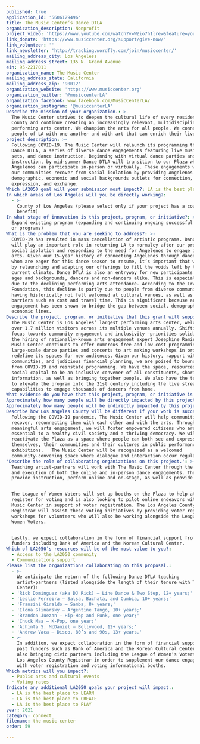 ```yaml
---
published: true
application_id: '5606129496'
title: The Music Center’s Dance DTLA
organization_description: Nonprofit
project_video: 'https://www.youtube.com/watch?v=WZio7h1lrew&feature=youtu.be'
link_donate: 'https://www.musiccenter.org/support/give-now/'
link_volunteer: ''
link_newsletter: 'http://tracking.wordfly.com/join/musiccenter/'
mailing_address_city: Los Angeless
mailing_address_street: 135 N. Grand Avenue
ein: 95-2217011
organization_name: The Music Center
mailing_address_state: California
mailing_address_zip: '90012'
organization_website: 'https://www.musiccenter.org'
organization_twitter: '@musiccenterLA'
organization_facebook: www.facebook.com/MusicCenterLA/
organization_instagram: '@musiccenterLA'
Describe the mission of your organization.: >-
  The Music Center strives to deepen the cultural life of every resident of LA
  County and continue creating an increasingly relevant, multidisciplinary
  performing arts center. We champion the arts for all people. We connect the
  people of LA with one another and with art that can enrich their lives.
project_description: >-
  Following COVID-19, The Music Center will relaunch its programming through
  Dance DTLA, a series of diverse dance engagements featuring live music, DJ
  sets, and dance instruction. Beginning with virtual dance parties and dance
  instruction, by mid-summer Dance DTLA will transition to our Plaza where
  Angelenos can participate in-person or virtually. These engagements will help
  our communities recover from social isolation by providing Angelenos from all
  demographic, economic and social backgrounds outlets for connection,
  expression, and exchange.
Which LA2050 goal will your submission most impact?: LA is the best place to CONNECT
In which areas of Los Angeles will you be directly working?:
  - >-
    County of Los Angeles (please select only if your project has a countywide
    benefit)
In what stage of innovation is this project, program, or initiative?: >-
  Expand existing program (expanding and continuing ongoing successful projects
  or programs)
What is the problem that you are seeking to address?: >-
  COVID-19 has resulted in mass cancellation of artistic programs. Dance DTLA
  will play an important role in returning LA to normalcy after our prolonged
  social isolation and responding to the need for Angelenos to engage in the
  arts. Given our 15-year history of connecting Angelenos through dance, many of
  whom are eager for this dance season to resume, it’s important that we respond
  by relaunching and adapting our offerings to fill the voids left by the
  current climate. Dance DTLA is also an entryway for new participants of all
  ages and backgrounds, dancers and non-dancers alike. This is especially true
  due to the declining performing arts attendance. According to the Irvine
  Foundation, this decline is partly due to people from diverse communities
  having historically not felt welcomed at cultural venues, as well as facing
  barriers such as cost and travel time. This is significant because arts
  engagement has been shown to bridge the gap between social, demographic, and
  economic lines.
Describe the project, program, or initiative that this grant will support to address the problem identified.: >-
  The Music Center is Los Angeles’ largest performing arts center, welcoming
  over 1.7 million visitors across its multiple venues annually. Shifting its
  focus towards community engagement and inclusivity —priorities solidified with
  the hiring of nationally-known arts engagement expert Josephine Ramirez — The
  Music Center continues to offer numerous free and low-cost programming from
  large-scale dance parties and concerts to art making workshops in order to
  redefine its spaces for new audiences. Given our history, rapport with
  communities, and judicious financial planning, we are poised to bounce back
  from COVID-19 and reinstate programming. We have the space, resources, and
  social capital to be an inclusive convener of all constituents, sharing
  information, as well as bringing together people. We also have the technology
  to elevate the program into the 21st century including the live streaming
  capabilities to engage thousands of dancers from home.
What evidence do you have that this project, program, or initiative is or will be successful, and how will you define and measure success?: "The Music Center envisions a festive series of dance engagement both on the Plaza and digitally throughout the summer and into the fall.  We will measure success based on the following assessments:\n*\tAudience turn-out: We anticipate serving at least 20,000 community participants (10,000 community participants on the Plaza and 10,000 community participants digitally)\n*\tAudience Satisfaction & Knowledge via Surveys: In-person and online surveys will assess participant experience as well as demographics\n*\tProduction of diverse and eclectic content: The Music Center will provide an eclectic range of dance genres that highlights the diversity of Los Angeles (Salsa, Funk, Reggaeton, etc.)\n\nTo help The Music Center remain in the vanguard of innovation in serving the public and creating relevant dance programming, we also hope to discover and assess through our surveys: \na) the impact of this new engagement during a time when the need for engagement has increased\nb) how social distancing has impacted an art form – in this case, dance and dancing socially – which typically has been practiced in relatively close social contact; and \nc) how physical distancing has changed our relationship to public space resulting in newly adopted behaviors in public built environments."
Approximately how many people will be directly impacted by this project, program, or initiative?: '20000'
Approximately how many people will be indirectly impacted by this project, program, or initiative?: '0'
Describe how Los Angeles County will be different if your work is successful.: >-
  Following the COVID-19 pandemic, The Music Center will help communities
  recover, reconnecting them with each other and with the arts. Through
  meaningful arts engagement, we will foster empowered citizens who are
  essential to a healthy civil society and a thriving democracy. We will
  reactivate the Plaza as a space where people can both see and express
  themselves, their communities and their cultures in public performances and
  exhibitions.   The Music Center will be recognized as a welcomed
  community-convening space where dialogue and interaction occur regularly.
'Describe the role of collaborating organizations on this project.': >-
  Teaching artist-partners will work with The Music Center through the planning
  and execution of both the online and in-person dance engagements. They will
  provide instruction, perform online and on-stage, as well as provide music.


  The League of Women Voters will set up booths on the Plaza to help attendees
  register for voting and is also looking to pilot online endeavors with The
  Music Center in support of voter registration. The Los Angeles County
  Registrar will assist these voting initiatives by providing voter registration
  workshops for volunteers who will also be working alongside the League of
  Women Voters.


  Lastly, we expect collaboration in the form of financial support from past
  funders including Bank of America and the Korean Cultural Center. 
Which of LA2050’s resources will be of the most value to you?:
  - Access to the LA2050 community
  - Communications support
Please list the organizations collaborating on this proposal.:
  - >-
    We anticipate the return of the following Dance DTLA teaching
    artist-partners (listed alongside the length of their tenure with The Music
    Center):
  - 'Rick Dominguez (aka DJ Rick) – Line Dance & Two Step, 12+ years;'
  - 'Leslie Ferreira – Salsa, Bachata, and Cumbia, 10+ years;'
  - 'Fransini Giraldo – Samba, 8+ years;'
  - 'Ilona Glinarsky – Argentine Tango, 10+ years;'
  - 'Brandon Juezan – Hip-Hop and Funk, one year;'
  - 'Chuck Maa – K-Pop, one year;'
  - 'Achinta S. McDaniel – Bollywood, 12+ years;'
  - 'Andrew Vaca – Disco, 80’s and 90s, 13+ years.'
  - >-
    In addition, we expect collaboration in the form of financial support from
    past funders such as Bank of America and the Korean Cultural Center. We are
    also bringing civic partners including the League of Women’s Voters and the
    Los Angeles County Registrar in order to supplement our dance engagements
    with voter registration and voting informational booths.
Which metrics will you impact?:
  - Public arts and cultural events
  - Voting rates
Indicate any additional LA2050 goals your project will impact.:
  - LA is the best place to LEARN
  - LA is the best place to CREATE
  - LA is the best place to PLAY
year: 2021
category: connect
filename: the-music-center
order: 59

---
```

